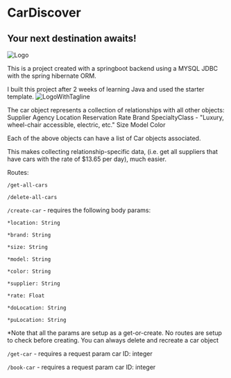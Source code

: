 # CarDiscover
## Your next destination awaits!
![Logo](/src/main/resources/Logo/LogoWhiteBg.png)

This is a project created with a springboot backend using a MYSQL JDBC with the spring hibernate ORM.

I built this project after 2 weeks of learning Java and used the starter template.
![LogoWithTagline](/src/main/resources/Logo/LogoLargeWithTagline.png)

The car object represents a collection of relationships with all other objects:
Supplier
Agency
Location
Reservation
Rate
Brand
SpecialtyClass - "Luxury, wheel-chair accessible, electric, etc."
Size
Model
Color

Each of the above objects can have a list of Car objects associated. 

This makes collecting relationship-specific data, (i.e. get all suppliers that have cars with the rate of $13.65 per day), much easier. 

Routes:

`/get-all-cars`

`/delete-all-cars`

`/create-car` - requires the following body params:
    
    *location: String
    
    *brand: String
    
    *size: String
    
    *model: String
    
    *color: String
    
    *supplier: String
    
    *rate: Float
    
    *doLocation: String 
    
    *puLocation: String
    
*Note that all the params are setup as a get-or-create. No routes are setup to check before creating.
You can always delete and recreate a car object

`/get-car` - requires a request param car ID: integer

`/book-car` - requires a request param car ID: integer
